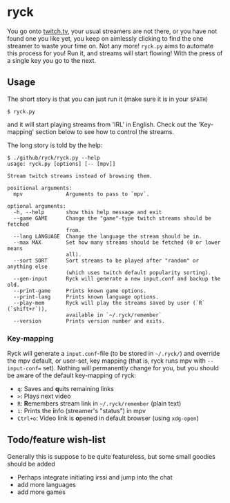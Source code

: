 # ryck

You go onto [twitch.tv](https://twitch.tv/), your usual streamers are not there, or you have not found one you like yet, you keep on aimlessly clicking to find the one streamer to waste your time on. Not any more! `ryck.py` aims to automate this process for you! Run it, and streams will start flowing! With the press of a single key you go to the next.

## Usage

The short story is that you can just run it (make sure it is in your `$PATH`)

```
$ ryck.py
```

and it will start playing streams from 'IRL' in English. Check out the 'Key-mapping' section below to see how to control the streams.

The long story is told by the help:

```
$ ./github/ryck/ryck.py --help
usage: ryck.py [options] [-- [mpv]]

Stream twitch streams instead of browsing them.

positional arguments:
  mpv              Arguments to pass to `mpv`.

optional arguments:
  -h, --help       show this help message and exit
  --game GAME      Change the "game"-type twitch streams should be fetched
                   from.
  --lang LANGUAGE  Change the language the stream should be in.
  --max MAX        Set how many streams should be fetched (0 or lower means
                   all).
  --sort SORT      Sort streams to be played after "random" or anything else
                   (which uses twitch default popularity sorting).
  --gen-input      Ryck will generate a new input.conf and backup the old.
  --print-game     Prints known game options.
  --print-lang     Prints known language options.
  --play-mem       Ryck will play the streams saved by user (`R` (`shift+r`)),
                   available in `~/.ryck/remember`
  --version        Prints version number and exits.
```

### Key-mapping

Ryck will generate a `input.conf`-file (to be stored in `~/.ryck/`) and override the mpv default, or user-set, key mapping (that is, ryck runs mpv with `--input-conf=` set). Nothing will permanently change for you, but you should be aware of the default key-mapping of ryck:

 * `q`: Saves and **q**uits remaining links
 * `>`: Plays next video
 * `R`: **R**emembers stream link in `~/.ryck/remember` (plain text)
 * `i`: Prints the **i**nfo (streamer's "status") in mpv
 * `Ctrl+o`: Video link is **o**pened in default browser (using `xdg-open`)

## Todo/feature wish-list

Generally this is suppose to be quite featureless, but some small goodies should be added

* Perhaps integrate initiating irssi and jump into the chat
* add more languages
* add more games
